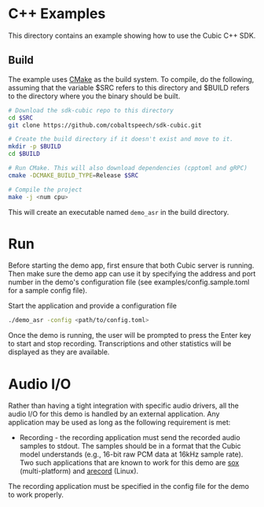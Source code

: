 # C++ Examples

This directory contains an example showing how to use the Cubic C++ SDK.

## Build
The example uses [CMake](www.cmake.org) as the build system. To compile,
do the following, assuming that the variable $SRC refers to this directory
and $BUILD refers to the directory where you the binary should be built. 

```bash
# Download the sdk-cubic repo to this directory
cd $SRC
git clone https://github.com/cobaltspeech/sdk-cubic.git

# Create the build directory if it doesn't exist and move to it.
mkdir -p $BUILD
cd $BUILD

# Run CMake. This will also download dependencies (cpptoml and gRPC)
cmake -DCMAKE_BUILD_TYPE=Release $SRC

# Compile the project
make -j <num cpu>
```

This will create an executable named `demo_asr` in the build directory.


# Run
Before starting the demo app, first ensure that both Cubic server is running.
Then make sure the demo app can use it by specifying the address and port
number in the demo's configuration file (see examples/config.sample.toml for
a sample config file).

Start the application and provide a configuration file
```bash
./demo_asr -config <path/to/config.toml>
```

Once the demo is running, the user will be prompted to press the Enter key to
start and stop recording. Transcriptions and other statistics will be displayed
as they are available.

# Audio I/O
Rather than having a tight integration with specific audio drivers, all the audio I/O for this demo is handled by an external application. Any application may be used as long as the following requirement is met:

* Recording - the recording application must send the recorded audio samples
  to stdout. The samples should be in a format that the Cubic model understands
  (e.g., 16-bit raw PCM data at 16kHz sample rate). Two such applications that
  are known to work for this demo are [sox](http://sox.sourceforge.net/)
  (multi-platform) and [arecord](https://linux.die.net/man/1/arecord) (Linux).

The recording application must be specified in the config file for the
demo to work properly.
